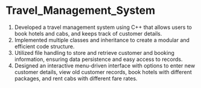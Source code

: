 # Travel_Management_System
1. Developed a travel management system using C++ that allows users to book hotels and cabs, and keeps track of customer details.
2. Implemented multiple classes and inheritance to create a modular and efficient code structure.
3. Utilized file handling to store and retrieve customer and booking information, ensuring data persistence and easy access to records.
4. Designed an interactive menu-driven interface with options to enter new customer details, view old customer records, book hotels with different packages, and rent 
   cabs with different fare rates.

